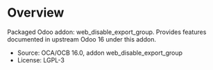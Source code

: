 # Overview

Packaged Odoo addon: web_disable_export_group. Provides features documented in upstream Odoo 16 under this addon.

- Source: OCA/OCB 16.0, addon web_disable_export_group
- License: LGPL-3
